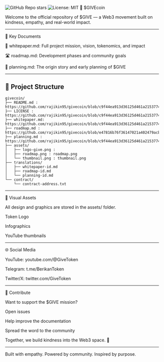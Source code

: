 ![GitHub Repo stars](https://img.shields.io/github/stars/rajikin95/givecoin?style=social)
![License: MIT](https://img.shields.io/badge/License-MIT-green.svg)
💚 $GIVEcoin

Welcome to the official repository of $GIVE — a Web3 movement built on kindness, empathy, and real-world impact.


---

📄 Key Documents

📘 whitepaper.md: Full project mission, vision, tokenomics, and impact

🛣️ roadmap.md: Development phases and community goals

🧠 planning.md: The origin story and early planning of $GIVE



---


## 📁 Project Structure

```
givecoin/
├── README.md : https://github.com/rajikin95/givecoin/blob/c9f44ea913d36125d461a215377470f4f77396cc/README.md
├── LICENSE : https://github.com/rajikin95/givecoin/blob/c9f44ea913d36125d461a215377470f4f77396cc/LICENSE
├── whitepaper.md: https://github.com/rajikin95/givecoin/blob/c9f44ea913d36125d461a215377470f4f77396cc/whitepaper.md
├── roadmap.md : https://github.com/rajikin95/givecoin/blob/e47816b76f36147021a402479acbc96e1fa49dcd/roadmap.md
├── planning.md : https://github.com/rajikin95/givecoin/blob/c9f44ea913d36125d461a215377470f4f77396cc/Planning.md
├── assets/
│   ├── logo-give.png : 
│   ├── roadmap.png : roadmap.png
│   └── thumbnail.png : thumbnail.png
├── translations/
│   ├── whitepaper-id.md
│   ├── roadmap-id.md
│   └── planning-id.md
└── contract/
    └── contract-address.txt
```


---

🎨 Visual Assets

All design and graphics are stored in the assets/ folder.

Token Logo

Infographics

YouTube thumbnails



---

🌐 Social Media

YouTube: youtube.com/@GiveToken

Telegram: t.me/BerikanToken

Twitter/X: twitter.com/GiveToken



---

🙌 Contribute

Want to support the $GIVE mission?

Open issues

Help improve the documentation

Spread the word to the community


Together, we build kindness into the Web3 space. 💚


---

Built with empathy. Powered by community. Inspired by purpose.

